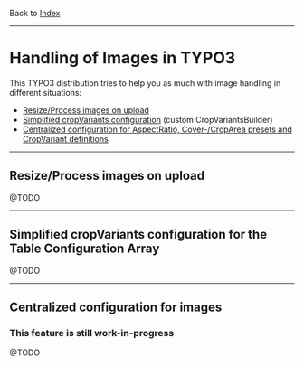 Back to [Index](../Index.md)

---

# Handling of Images in TYPO3

This TYPO3 distribution tries to help you as much with image handling in different situations:

- [Resize/Process images on upload](#resize/process-images-on-upload)
- [Simplified cropVariants configuration](#simplified-cropvariants-configuration-for-the-table-configuration-array) (custom CropVariantsBuilder)
- [Centralized configuration for AspectRatio, Cover-/CropArea presets and CropVariant definitions](#centralized-configuration-for-images)

---

## Resize/Process images on upload

@TODO

---

## Simplified cropVariants configuration for the Table Configuration Array

@TODO

---

## Centralized configuration for images
### This feature is still work-in-progress

@TODO
